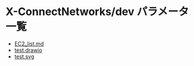 # X-ConnectNetworks/dev パラメータ一覧

- [EC2_list.md](https://x-connectnetworks.github.io/document/X-ConnectNetworks/dev/EC2_list.html)
- [test.drawio](https://x-connectnetworks.github.io/document/X-ConnectNetworks/dev/test.drawio)
- [test.svg](https://x-connectnetworks.github.io/document/X-ConnectNetworks/dev/test.svg)
